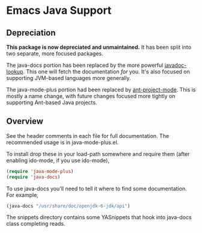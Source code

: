 # Emacs Java Support

## Depreciation

**This package is now depreciated and unmaintained.** It has been
split into two separate, more focused packages.

The java-docs portion has been replaced by the more powerful
[javadoc-lookup](https://github.com/skeeto/javadoc-lookup). This one
will fetch the documentation *for* you. It's also focused on
supporting JVM-based languages more generally.

The java-mode-plus portion had been replaced by
[ant-project-mode](https://github.com/skeeto/ant-project-mode). This
is mostly a name change, with future changes focused more tightly on
supporting Ant-based Java projects.

## Overview

See the header comments in each file for full documentation. The
recommended usage is in java-mode-plus.el.

To install drop these in your load-path somewhere and require them
(after enabling ido-mode, if you use ido-mode),

```el
(require 'java-mode-plus)
(require 'java-docs)
```

To use java-docs you'll need to tell it where to find some
documentation. For example,

```el
(java-docs "/usr/share/doc/openjdk-6-jdk/api")
```

The snippets directory contains some YASnippets that hook into
java-docs class completing reads.

